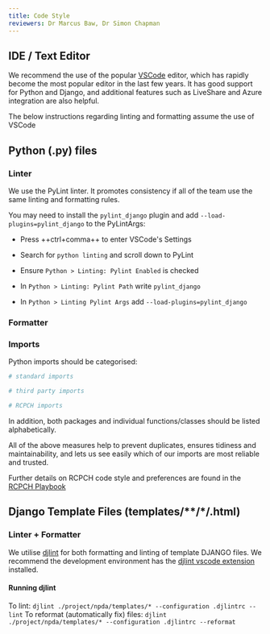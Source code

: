 ```yaml
---
title: Code Style
reviewers: Dr Marcus Baw, Dr Simon Chapman
---
```


## IDE / Text Editor

We recommend the use of the popular [VSCode](https://code.visualstudio.com/) editor, which has rapidly become the most popular editor in the last few years. It has good support for Python and Django, and additional features such as LiveShare and Azure integration are also helpful.

The below instructions regarding linting and formatting assume the use of VSCode

## Python (.py) files
### Linter

We use the PyLint linter. It promotes consistency if all of the team use the same linting and formatting rules.

You may need to install the `pylint_django` plugin and add `--load-plugins=pylint_django` to the PyLintArgs:

- Press ++ctrl+comma++ to enter VSCode's Settings

- Search for `python linting` and scroll down to PyLint
- Ensure `Python > Linting: Pylint Enabled` is checked

- In `Python > Linting: Pylint Path` write `pylint_django`

- In `Python > Linting Pylint Args` add `--load-plugins=pylint_django`

### Formatter

### Imports

Python imports should be categorised:

```python
# standard imports

# third party imports

# RCPCH imports
```

In addition, both packages and individual functions/classes should be listed alphabetically.

All of the above measures help to prevent duplicates, ensures tidiness and maintainability, and lets us see easily which of our imports are most reliable and trusted.

Further details on RCPCH code style and preferences are found in the [RCPCH Playbook](https://playbook.rcpch.tech/)

## Django Template Files (templates/**/*/.html)

### Linter + Formatter
We utilise [djlint](https://djlint.com/) for both formatting and linting of template DJANGO files. We recommend the development environment has the [djlint vscode extension](https://marketplace.visualstudio.com/items?itemName=monosans.djlint) installed.

#### Running djlint
To lint:
`djlint ./project/npda/templates/* --configuration .djlintrc --lint`
To reformat (automatically fix) files:
`djlint ./project/npda/templates/* --configuration .djlintrc --reformat`

